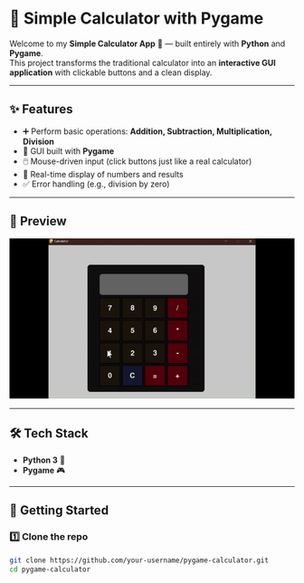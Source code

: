# 🧮 Simple Calculator with Pygame  

Welcome to my **Simple Calculator App** 🎉 — built entirely with **Python** and **Pygame**.  
This project transforms the traditional calculator into an **interactive GUI application** with clickable buttons and a clean display.  

---

## ✨ Features  
- ➕ Perform basic operations: **Addition, Subtraction, Multiplication, Division**  
- 🎨 GUI built with **Pygame**  
- 🖱️ Mouse-driven input (click buttons just like a real calculator)  
- 🔢 Real-time display of numbers and results  
- ✅ Error handling (e.g., division by zero)  

---

## 📸 Preview  
![Calculator Demonstration](assets/demo.gif)

---

## 🛠️ Tech Stack  
- **Python 3** 🐍  
- **Pygame** 🎮  

---

## 🚀 Getting Started  

### 1️⃣ Clone the repo
```bash
git clone https://github.com/your-username/pygame-calculator.git
cd pygame-calculator
